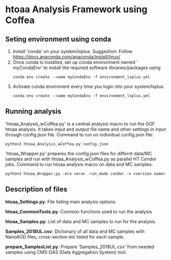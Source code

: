 # htoaa Analysis Framework using Coffea

## Seting environment using conda
1. Install 'conda' on your system/lxplus. Suggestion: Follow https://docs.anaconda.com/anaconda/install/linux/
2. Once conda is installed, set up conda environment named ' myCondaEnv' to install the required software libraries/packages using
   ```
   conda env create --name myCondaEnv -f environment_lxplus.yml
   ```
3. Activate conda envirnment every time you login into your system/lxplus
   ```
   conda env create --name myCondaEnv -f environment_lxplus.yml
   ```


## Running analysis
'htoaa_Analysis_wCoffea.py' is a central analysis macro to run the GGF htoaa analysis. It takes input and output file name and other settings in input through config.json file. Command to run on individual config.json file:
```
python3 htoaa_Analysis_wCoffea.py config.json
```

'htoaa_Wrapper.py' prepares the config.json files for differnt data/MC samples and run with htoaa_Analysis_wCoffea.py as parallel HT Condor jobs.
Command to run htoaa analysis macro on data and MC samples:
```
python3 htoaa_Wrapper.py -era <era> -run_mode condor -v <version name>
```


## Description of files
**htoaa_Settings.py**: File listing main analysis options.

**htoaa_CommonTools.py**: Common functions used to run the analysis

**htoaa_Samples.py**: List of data and MC samples to run for the analysis.

**Samples_2018UL.csv**: Dictionary of all data and MC samples with NanoAOD files, cross-section etc listed for each sample.

**prepare_SamplesList.py**: Prepare 'Samples_2018UL.csv' from needed samples using CMS-DAS (Data Aggregation System) tool.
